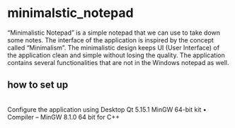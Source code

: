 # minimalstic_notepad
“Minimalistic Notepad” is a simple notepad that we can use to take down some notes. The interface of the application is inspired by the concept called “Minimalism”. The minimalistic design keeps UI (User Interface) of the application clean and simple without losing the quality. The application contains several functionalities that are not in the Windows notepad as well.


<h2>how to set up</h2><br>
Configure the application using Desktop Qt 5.15.1 MinGW 64-bit kit
• Compiler – MinGW 8.1.0 64 bit for C++
